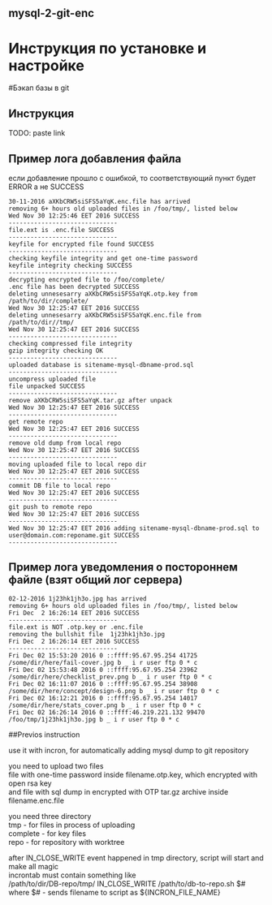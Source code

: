 ## mysql-2-git-enc
# Инструкция по установке и настройке

#Бэкап базы в git
## Инструкция

TODO: paste link

## Пример лога добавления файла
если добавление прошло с ошибкой, то соответствующий пункт будет ERROR а не SUCCESS

```
30-11-2016 aXKbCRW5siSFS5aYqK.enc.file has arrived
removing 6+ hours old uploaded files in /foo/tmp/, listed below
Wed Nov 30 12:25:46 EET 2016 SUCCESS
------------------------------
file.ext is .enc.file SUCCESS
------------------------------
keyfile for encrypted file found SUCCESS
------------------------------
checking keyfile integrity and get one-time password
keyfile integrity checking SUCCESS
------------------------------
decrypting encrypted file to /foo/complete/
.enc file has been decrypted SUCCESS
deleting unnesesarry aXKbCRW5siSFS5aYqK.otp.key from  /path/to/dir/complete/
Wed Nov 30 12:25:47 EET 2016 SUCCESS
deleting unnesesarry aXKbCRW5siSFS5aYqK.enc.file from  /path/to/dir//tmp/
Wed Nov 30 12:25:47 EET 2016 SUCCESS
------------------------------
checking compressed file integrity
gzip integrity checking OK
------------------------------
uploaded database is sitename-mysql-dbname-prod.sql
------------------------------
uncompress uploaded file
file unpacked SUCCESS
------------------------------
remove aXKbCRW5siSFS5aYqK.tar.gz after unpack
Wed Nov 30 12:25:47 EET 2016 SUCCESS
------------------------------
get remote repo
Wed Nov 30 12:25:47 EET 2016 SUCCESS
------------------------------
remove old dump from local repo
Wed Nov 30 12:25:47 EET 2016 SUCCESS
------------------------------
moving uploaded file to local repo dir
Wed Nov 30 12:25:47 EET 2016 SUCCESS
------------------------------
commit DB file to local repo
Wed Nov 30 12:25:47 EET 2016 SUCCESS
------------------------------
git push to remote repo
Wed Nov 30 12:25:47 EET 2016 SUCCESS
------------------------------
Wed Nov 30 12:25:47 EET 2016 adding sitename-mysql-dbname-prod.sql to user@domain.com:reponame.git SUCCESS
------------------------------
```

## Пример лога уведомления о постороннем файле (взят общий лог сервера)

```
02-12-2016 1j23hk1jh3o.jpg has arrived
removing 6+ hours old uploaded files in /foo/tmp/, listed below
Fri Dec  2 16:26:14 EET 2016 SUCCESS
------------------------------
file.ext is NOT .otp.key or .enc.file
removing the bullshit file  1j23hk1jh3o.jpg
Fri Dec  2 16:26:14 EET 2016 SUCCESS
------------------------------
Fri Dec 02 15:53:20 2016 0 ::ffff:95.67.95.254 41725 /some/dir/here/fail-cover.jpg b _ i r user ftp 0 * c
Fri Dec 02 15:53:48 2016 0 ::ffff:95.67.95.254 23962  /some/dir/here/checklist_prev.png b _ i r user ftp 0 * c
Fri Dec 02 16:11:07 2016 0 ::ffff:95.67.95.254 38908  /some/dir/here/concept/design-6.png b _ i r user ftp 0 * c
Fri Dec 02 16:12:21 2016 0 ::ffff:95.67.95.254 14017  /some/dir/here/stats_cover.png b _ i r user ftp 0 * c
Fri Dec 02 16:26:14 2016 0 ::ffff:46.219.221.132 99470 /foo/tmp/1j23hk1jh3o.jpg b _ i r user ftp 0 * c
```

##Previos instruction

use it with incron, for automatically adding mysql dump to git repository

you need to upload two files  
file with one-time password inside filename.otp.key, which encrypted with open rsa key  
and file with sql dump in encrypted with OTP tar.gz archive inside filename.enc.file 

you need three directory  
tmp - for files in process of uploading  
complete - for key files   
repo - for repository with worktree

after IN_CLOSE_WRITE event happened in tmp directory, script will start and make all magic  
incrontab must contain something like  
/path/to/dir/DB-repo/tmp/ IN_CLOSE_WRITE /path/to/db-to-repo.sh $#  
where $# - sends filename to script as ${INCRON_FILE_NAME}


